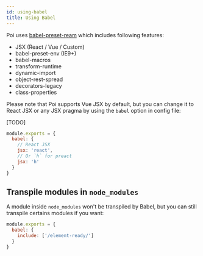```yaml
---
id: using-babel
title: Using Babel
---
```


Poi uses [babel-preset-ream](https://github.com/egoist/poi/blob/master/packages/babel-preset-poi/README.md) which includes following features:

- JSX (React / Vue / Custom)
- babel-preset-env (IE9+)
- babel-macros
- transform-runtime
- dynamic-import
- object-rest-spread
- decorators-legacy
- class-properties

Please note that Poi supports Vue JSX by default, but you can change it to React JSX or any JSX pragma by using the `babel` option in config file:

[TODO]

```js
module.exports = {
  babel: {
    // React JSX
    jsx: 'react',
    // Or `h` for preact
    jsx: 'h'
  }
}
```

## Transpile modules in `node_modules`

A module inside `node_modules` won't be transpiled by Babel, but you can still transpile certains modules if you want:

```js
module.exports = {
  babel: {
    include: ['/element-ready/']
  }
}
```